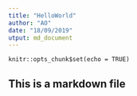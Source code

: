 ```yaml
---
title: "HelloWorld"
author: "AO"
date: "18/09/2019"
utput: md_document
---
```


```{r setup, include=FALSE}
knitr::opts_chunk$set(echo = TRUE)
```

## This is a markdown file

```{r}

```

